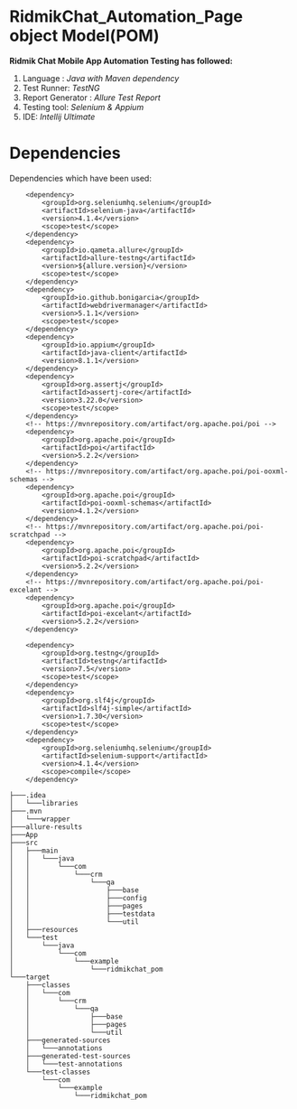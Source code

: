 # RidmikChat_Automation_Page object Model(POM)


**Ridmik Chat Mobile App Automation Testing has followed:**

1. Language : _Java with Maven dependency_
2. Test Runner: _TestNG_
3. Report Generator : _Allure Test Report_
4. Testing tool: _Selenium & Appium_
5. IDE: _Intellij Ultimate_

# Dependencies

Dependencies which have been used:

 
        <dependency>
            <groupId>org.seleniumhq.selenium</groupId>
            <artifactId>selenium-java</artifactId>
            <version>4.1.4</version>
            <scope>test</scope>
        </dependency>
        <dependency>
            <groupId>io.qameta.allure</groupId>
            <artifactId>allure-testng</artifactId>
            <version>${allure.version}</version>
            <scope>test</scope>
        </dependency>
        <dependency>
            <groupId>io.github.bonigarcia</groupId>
            <artifactId>webdrivermanager</artifactId>
            <version>5.1.1</version>
            <scope>test</scope>
        </dependency>
        <dependency>
            <groupId>io.appium</groupId>
            <artifactId>java-client</artifactId>
            <version>8.1.1</version>
        </dependency>
        <dependency>
            <groupId>org.assertj</groupId>
            <artifactId>assertj-core</artifactId>
            <version>3.22.0</version>
            <scope>test</scope>
        </dependency>
        <!-- https://mvnrepository.com/artifact/org.apache.poi/poi -->
        <dependency>
            <groupId>org.apache.poi</groupId>
            <artifactId>poi</artifactId>
            <version>5.2.2</version>
        </dependency>
        <!-- https://mvnrepository.com/artifact/org.apache.poi/poi-ooxml-schemas -->
        <dependency>
            <groupId>org.apache.poi</groupId>
            <artifactId>poi-ooxml-schemas</artifactId>
            <version>4.1.2</version>
        </dependency>
        <!-- https://mvnrepository.com/artifact/org.apache.poi/poi-scratchpad -->
        <dependency>
            <groupId>org.apache.poi</groupId>
            <artifactId>poi-scratchpad</artifactId>
            <version>5.2.2</version>
        </dependency>
        <!-- https://mvnrepository.com/artifact/org.apache.poi/poi-excelant -->
        <dependency>
            <groupId>org.apache.poi</groupId>
            <artifactId>poi-excelant</artifactId>
            <version>5.2.2</version>
        </dependency>

        <dependency>
            <groupId>org.testng</groupId>
            <artifactId>testng</artifactId>
            <version>7.5</version>
            <scope>test</scope>
        </dependency>
        <dependency>
            <groupId>org.slf4j</groupId>
            <artifactId>slf4j-simple</artifactId>
            <version>1.7.30</version>
            <scope>test</scope>
        </dependency>
        <dependency>
            <groupId>org.seleniumhq.selenium</groupId>
            <artifactId>selenium-support</artifactId>
            <version>4.1.4</version>
            <scope>compile</scope>
        </dependency>

````
├───.idea
│   └───libraries
├───.mvn
│   └───wrapper
├───allure-results
├───App
├───src
│   ├───main
│   │   └───java
│   │       └───com
│   │           └───crm
│   │               └───qa
│   │                   ├───base
│   │                   ├───config
│   │                   ├───pages
│   │                   ├───testdata
│   │                   └───util
│   ├───resources
│   └───test
│       └───java
│           └───com
│               └───example
│                   └───ridmikchat_pom
└───target
    ├───classes
    │   └───com
    │       └───crm
    │           └───qa
    │               ├───base
    │               ├───pages
    │               └───util
    ├───generated-sources
    │   └───annotations
    ├───generated-test-sources
    │   └───test-annotations
    └───test-classes
        └───com
            └───example
                └───ridmikchat_pom